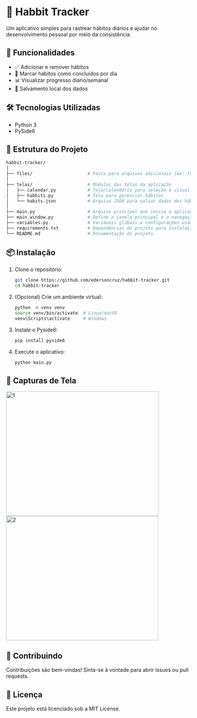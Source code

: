 # 🧠 Habbit Tracker

Um aplicativo simples para rastrear hábitos diários e ajudar no desenvolvimento pessoal por meio da consistência.

## 🚀 Funcionalidades

- ✅ Adicionar e remover hábitos
- 📅 Marcar hábitos como concluídos por dia
- 📊 Visualizar progresso diário/semanal
- 💾 Salvamento local dos dados

## 🛠️ Tecnologias Utilizadas

- Python 3
- PySide6

## 📁 Estrutura do Projeto
 ```bash
habbit-tracker/
│
├── files/                     # Pasta para arquivos adicionais (ex: logo, etc)
│
├── telas/                     # Módulos das telas da aplicação
│   ├── calendar.py            # Tela/calendário para seleção e visualização das datas
│   ├── habbits.py             # Tela para gerenciar hábitos
│   └── habits.json            # Arquivo JSON para salvar dados dos hábitos
│
├── main.py                    # Arquivo principal que inicia a aplicação
├── main_window.py             # Define a janela principal e a navegação entre telas
├── variables.py               # Variáveis globais e configurações usadas no projeto
├── requirements.txt           # Dependências do projeto para instalação via pip
└── README.md                  # Documentação do projeto
```

## 📦 Instalação

1. Clone o repositório:
   ```bash
   git clone https://github.com/edersoncruz/habbit-tracker.git
   cd habbit-tracker
   ```

2. (Opcional) Crie um ambiente virtual:
   ```bash
   python -m venv venv
   source venv/bin/activate  # Linux/macOS
   venv\Scripts\activate     # Windows
   ```

3. Instale o Pyside6:
   ```bash
   pip install pyside6
   ```

4. Execute o aplicativo:
   ```bash
   python main.py
   ```

## 📸 Capturas de Tela

<img width="416" height="340" alt="1" src="https://github.com/user-attachments/assets/a81df3e7-c237-482e-ad8b-939f8aad93a6" />
<img width="415" height="340" alt="2" src="https://github.com/user-attachments/assets/341d89d7-fa89-45cb-9b93-94a6ad7b43c0" />



## 🤝 Contribuindo

Contribuições são bem-vindas! Sinta-se à vontade para abrir issues ou pull requests.

## 📄 Licença

Este projeto está licenciado sob a MIT License.
